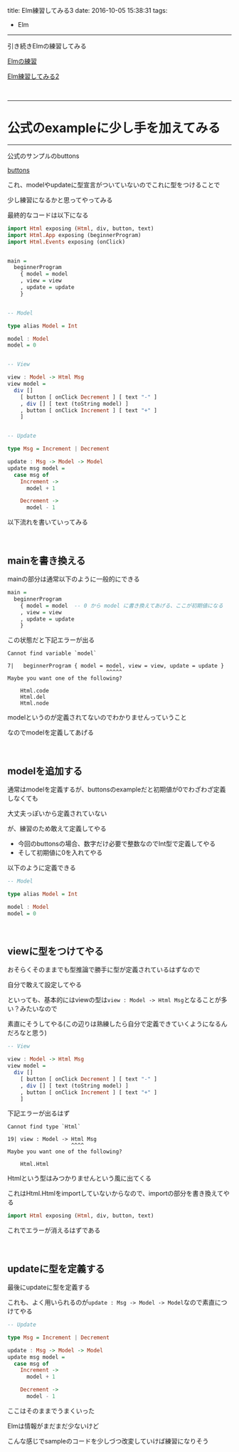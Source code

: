 title: Elm練習してみる3
date: 2016-10-05 15:38:31
tags:
- Elm
---


引き続きElmの練習してみる

[Elmの練習](https://yoheikoga.github.io/2016/10/05/elm-training/)

[Elm練習してみる2](https://yoheikoga.github.io/2016/10/05/elm-training-100502/)


<!-- more -->


<br>

---
# 公式のexampleに少し手を加えてみる
---


公式のサンプルのbuttons

[buttons](http://elm-lang.org/examples/buttons)

これ、modelやupdateに型宣言がついていないのでこれに型をつけることで

少し練習になるかと思ってやってみる

最終的なコードは以下になる

```hs buttonsCustomize.elm
import Html exposing (Html, div, button, text)
import Html.App exposing (beginnerProgram)
import Html.Events exposing (onClick)


main =
  beginnerProgram
    { model = model
    , view = view
    , update = update
    }


-- Model

type alias Model = Int

model : Model
model = 0


-- View

view : Model -> Html Msg
view model =
  div []
    [ button [ onClick Decrement ] [ text "-" ]
    , div [] [ text (toString model) ]
    , button [ onClick Increment ] [ text "+" ]
    ]


-- Update

type Msg = Increment | Decrement

update : Msg -> Model -> Model
update msg model =
  case msg of
    Increment ->
      model + 1

    Decrement ->
      model - 1
```


以下流れを書いていってみる

<br>

## mainを書き換える


mainの部分は通常以下のように一般的にできる

```hs
main =
  beginnerProgram
    { model = model  -- 0 から model に書き換えてあげる、ここが初期値になる
    , view = view
    , update = update
    }
```

この状態だと下記エラーが出る

```
Cannot find variable `model`

7|   beginnerProgram { model = model, view = view, update = update }
                               ^^^^^
Maybe you want one of the following?

    Html.code
    Html.del
    Html.node
```

modelというのが定義されてないのでわかりませんっていうこと

なのでmodelを定義してあげる

<br>

## modelを追加する

通常はmodelを定義するが、buttonsのexampleだと初期値が0でわざわざ定義しなくても

大丈夫っぽいから定義されていない

が、練習のため敢えて定義してやる

- 今回のbuttonsの場合、数字だけ必要で整数なのでInt型で定義してやる
- そして初期値に0を入れてやる

以下のように定義できる

```hs
-- Model

type alias Model = Int

model : Model
model = 0
```

<br>

## viewに型をつけてやる

おそらくそのままでも型推論で勝手に型が定義されているはずなので

自分で敢えて設定してやる

といっても、基本的にはviewの型は`view : Model -> Html Msg`となることが多い？みたいなので

素直にそうしてやる(この辺りは熟練したら自分で定義できていくようになるんだろなと思う)

```hs
-- View

view : Model -> Html Msg
view model =
  div []
    [ button [ onClick Decrement ] [ text "-" ]
    , div [] [ text (toString model) ]
    , button [ onClick Increment ] [ text "+" ]
    ]
```


下記エラーが出るはず

```
Cannot find type `Html`

19| view : Model -> Html Msg
                    ^^^^
Maybe you want one of the following?

    Html.Html
```

Htmlという型はみつかりませんという風に出てくる

これはHtml.Htmlをimportしていないからなので、importの部分を書き換えてやる

```hs
import Html exposing (Html, div, button, text)
```

これでエラーが消えるはずである

<br>

## updateに型を定義する

最後にupdateに型を定義する

これも、よく用いられるのが`update : Msg -> Model -> Model`なので素直につけてやる

```hs
-- Update

type Msg = Increment | Decrement

update : Msg -> Model -> Model
update msg model =
  case msg of
    Increment ->
      model + 1

    Decrement ->
      model - 1
```

ここはそのままでうまくいった

Elmは情報がまだまだ少ないけど

こんな感じでsampleのコードを少しづつ改変していけば練習になりそう





